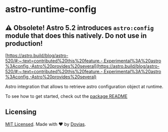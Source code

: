 # astro-runtime-config
## ⚠️ Obsolete! Astro 5.2 introduces `astro:config` module that does this natively. Do not use in production!
[https://astro.build/blog/astro-520/#:~:text=contributed%20this%20feature.-,Experimental%3A%20astro%3Aconfig,-Astro%20provides%20several](https://astro.build/blog/astro-520/#:~:text=contributed%20this%20feature.-,Experimental%3A%20astro%3Aconfig,-Astro%20provides%20several)

Astro integration that allows to retrieve astro configuration object at runtime.

To see how to get started, check out the [package README](./package/README.md)

## Licensing

[MIT Licensed](./LICENSE). Made with ❤️ by [Dovias](https://github.com/dovias).
